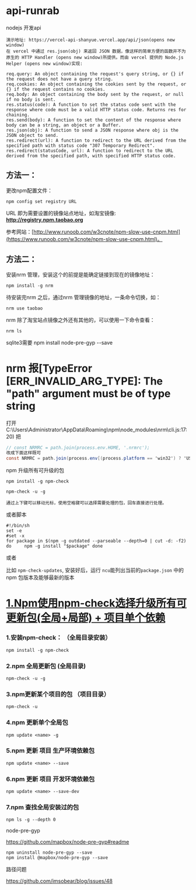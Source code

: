 # api-runrab
 nodejs 开发api











```
演示地址: https://vercel-api-shanyue.vercel.app/api/json(opens new window)
在 vercel 中通过 res.json(obj) 来返回 JSON 数据，像这样的简单方便的函数并不为原生的 HTTP Handler (opens new window)所提供。而由 vercel 提供的 Node.js Helper (opens new window)实现:

req.query: An object containing the request's query string, or {} if the request does not have a query string.
req.cookies: An object containing the cookies sent by the request, or {} if the request contains no cookies.
req.body: An object containing the body sent by the request, or null if no body is sent.
res.status(code): A function to set the status code sent with the response where code must be a valid HTTP status code. Returns res for chaining.
res.send(body): A function to set the content of the response where body can be a string, an object or a Buffer.
res.json(obj): A function to send a JSON response where obj is the JSON object to send.
res.redirect(url): A function to redirect to the URL derived from the specified path with status code "307 Temporary Redirect".
res.redirect(statusCode, url): A function to redirect to the URL derived from the specified path, with specified HTTP status code.
```









## 方法一：

更改npm配置文件：

```
npm config set registry URL
```





URL 即为需要设置的镜像站点地址，如淘宝镜像: **http://registry.npm.taobao.org**

参考网站：[http://www.runoob.com/w3cnote/npm-slow-use-cnpm.html](https://www.runoob.com/w3cnote/npm-slow-use-cnpm.html)。

## 方法二：

安装nrm 管理，安装这个的前提是能确定链接到现在的镜像地址：

```
npm install -g nrm
```

待安装完nrm 之后，通过nrm 管理镜像的地址，一条命令切换，如：

```
nrm use taobao
```

nrm 除了淘宝站点镜像之外还有其他的，可以使用一下命令查看：

```
nrm ls
```





sqlite3需要  npm install node-pre-gyp  --save



# nrm 报[TypeError [ERR_INVALID_ARG_TYPE]: The "path" argument must be of type string

打开C:\Users\Administrator\AppData\Roaming\npm\node_modules\nrm\cli.js:17:20)
 把



```csharp
// const NRMRC = path.join(process.env.HOME, '.nrmrc');
改成下面这样既可
const NRMRC = path.join(process.env[(process.platform == 'win32') ? 'USERPROFILE' : 'HOME'], '.nrmrc');
```

npm 升级所有可升级的包

```
npm install -g npm-check
```

```
npm-check -u -g
```

```
通过上下键可以移动光标，使用空格键可以选择需要处理的包，回车直接进行处理。
```

或者脚本

```
#!/bin/sh
set -e
#set -x
for package in $(npm -g outdated --parseable --depth=0 | cut -d: -f2) do     npm -g install "$package" done
```

或者

比如 `npm-check-updates`, 安装好后，运行 `ncu`能列出当前的`package.json` 中的 npm 包版本及能够最新的版本







# [1.Npm使用npm-check选择升级所有可更新包(全局+局部) + 项目单个依赖](https://www.cnblogs.com/wangRong-smile/articles/12341886.html)

### 1.安装npm-check： （全局目录安装）

```
npm install -g npm-check
```

### 2.npm 全局更新包 (全局目录)

```
npm-check -u -g
```

### 3.npm更新某个项目的包 （项目目录）

```
npm-check -u
```

### 4.npm 更新单个全局包

```
npm update <name> -g
```

### 5.npm 更新 项目 生产环境依赖包

```
npm update <name> --save
```

### 6.npm 更新 项目 开发环境依赖包

```
npm update <name> --save-dev
```

### 7.npm 查找全局安装过的包

```
npm ls -g --depth 0
```

node-pre-gyp

https://github.com/mapbox/node-pre-gyp#readme

```
npm uninstall node-pre-gyp --save
npm install @mapbox/node-pre-gyp --save
```

路径问题

https://github.com/imsobear/blog/issues/48

